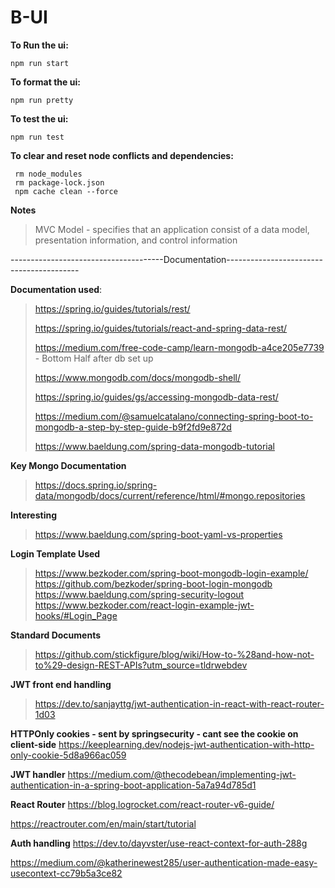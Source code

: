 # B-UI

**To Run the ui:**
```
npm run start
```

**To format the ui:**
```
npm run pretty
```

**To test the ui:**
```
npm run test
```

**To clear and reset node conflicts and dependencies:**
```
 rm node_modules
 rm package-lock.json
 npm cache clean --force
```

 **Notes**

 > MVC Model - specifies that an application consist of a data model, presentation information, and control information


--------------------------------------Documentation-----------------------------------------

**Documentation used**: 

> https://spring.io/guides/tutorials/rest/
>
> https://spring.io/guides/tutorials/react-and-spring-data-rest/
> 
> https://medium.com/free-code-camp/learn-mongodb-a4ce205e7739 - Bottom Half after db set up
> 
> https://www.mongodb.com/docs/mongodb-shell/
> 
> https://spring.io/guides/gs/accessing-mongodb-data-rest/
> 
> https://medium.com/@samuelcatalano/connecting-spring-boot-to-mongodb-a-step-by-step-guide-b9f2fd9e872d
> 
> https://www.baeldung.com/spring-data-mongodb-tutorial

**Key Mongo Documentation**
>  https://docs.spring.io/spring-data/mongodb/docs/current/reference/html/#mongo.repositories


**Interesting**
> https://www.baeldung.com/spring-boot-yaml-vs-properties

**Login Template Used**
> https://www.bezkoder.com/spring-boot-mongodb-login-example/
> https://github.com/bezkoder/spring-boot-login-mongodb
> https://www.baeldung.com/spring-security-logout
> https://www.bezkoder.com/react-login-example-jwt-hooks/#Login_Page

**Standard Documents**
> https://github.com/stickfigure/blog/wiki/How-to-%28and-how-not-to%29-design-REST-APIs?utm_source=tldrwebdev



**JWT front end handling**
> https://dev.to/sanjayttg/jwt-authentication-in-react-with-react-router-1d03

**HTTPOnly cookies - sent by springsecurity - cant see the cookie on client-side**
https://keeplearning.dev/nodejs-jwt-authentication-with-http-only-cookie-5d8a966ac059


**JWT handler**
https://medium.com/@thecodebean/implementing-jwt-authentication-in-a-spring-boot-application-5a7a94d785d1

**React Router**
https://blog.logrocket.com/react-router-v6-guide/

https://reactrouter.com/en/main/start/tutorial


**Auth handling**
https://dev.to/dayvster/use-react-context-for-auth-288g

https://medium.com/@katherinewest285/user-authentication-made-easy-usecontext-cc79b5a3ce82




